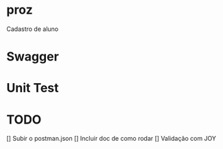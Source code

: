 # proz
Cadastro de aluno

# Swagger
# Unit Test

# TODO
[] Subir o postman.json
[] Incluir doc de como rodar 
[] Validação com JOY